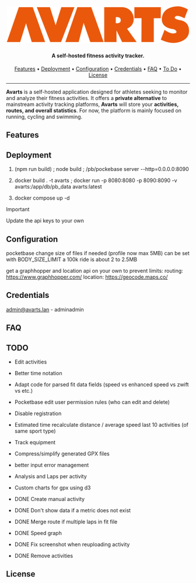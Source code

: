 <h1 align="center">
  <br>
  <img src="/static/avarts.svg" alt="Avarts" width="500">
</h1>

<h4 align="center">A self-hosted fitness activity tracker.</h4>

<p align="center">
  <a href="#features">Features</a> •
  <a href="#deployment">Deployment</a> •
  <a href="#configuration">Configuration</a> •
  <a href="#credentials">Credentials</a> •
  <a href="#FAQ">FAQ</a> •
  <a href="#TODO">To Do</a> •
  <a href="#license">License</a>
</p>

---

<b>Avarts</b> is a self-hosted application designed for athletes seeking to monitor and analyze their fitness activities.
It offers a <b>private alternative</b> to mainstream activity tracking platforms, <b>Avarts</b> will store your <b>activities, routes, and overall statistics</b>.
For now, the platform is mainly focused on running, cycling and swimming.
</td></tr></table>

## Features

## Deployment

1. (npm run build) ; node build ; /pb/pockebase server --http=0.0.0.0:8090

2. docker build . -t avarts ; docker run -p 8080:8080 -p 8090:8090 -v avarts:/app/db/pb_data avarts:latest

3. docker compose up -d

> [!IMPORTANT]
> Update the api keys to your own

## Configuration
pocketbase change size of files if needed (profile now max 5MB)
can be set with BODY_SIZE_LIMIT
a 100k ride is about 2 to 2.5MB


get a graphhopper and location api on your own to prevent limits:
routing: https://www.graphhopper.com/
location: https://geocode.maps.co/

## Credentials
admin@avarts.lan - adminadmin

## FAQ

## TODO
- Edit activities
- Better time notation
- Adapt code for parsed fit data fields (speed vs enhanced speed vs zwift vs etc.)
- Pocketbase edit user permission rules (who can edit and delete)
- Disable registration
- Estimated time recalculate distance / average speed last 10 activities (of same sport type)
- Track equipment
- Compress/simplify generated GPX files
- better input error management
- Analysis and Laps per activity
- Custom charts for gpx using d3

- DONE Create manual activity
- DONE Don't show data if a metric does not exist
- DONE Merge route if multiple laps in fit file
- DONE Speed graph
- DONE Fix screenshot when reuploading activity
- DONE Remove activities

## License
